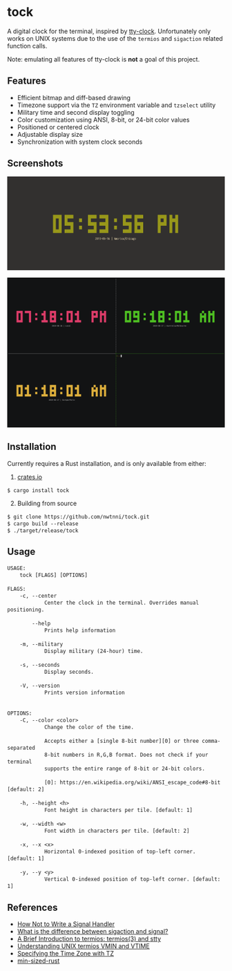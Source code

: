 # tock

A digital clock for the terminal, inspired by [tty-clock][0].
Unfortunately only works on UNIX systems due to the use of
the `termios` and `sigaction` related function calls.

Note: emulating all features of tty-clock is **not** a goal of this project.

## Features

- Efficient bitmap and diff-based drawing
- Timezone support via the `TZ` environment variable and `tzselect` utility
- Military time and second display toggling
- Color customization using ANSI, 8-bit, or 24-bit color values
- Positioned or centered clock
- Adjustable display size
- Synchronization with system clock seconds

## Screenshots

![Screenshot of clock](./resources/tock.png)

![asciicast of multiple clocks](./resources/world.gif)

## Installation

Currently requires a Rust installation, and is only available from either:

1. [crates.io][1]

```
$ cargo install tock
```

2. Building from source

```
$ git clone https://github.com/nwtnni/tock.git
$ cargo build --release
$ ./target/release/tock
```

## Usage

```
USAGE:
    tock [FLAGS] [OPTIONS]

FLAGS:
    -c, --center
            Center the clock in the terminal. Overrides manual positioning.

        --help
            Prints help information

    -m, --military
            Display military (24-hour) time.

    -s, --seconds
            Display seconds.

    -V, --version
            Prints version information


OPTIONS:
    -C, --color <color>
            Change the color of the time.

            Accepts either a [single 8-bit number][0] or three comma-separated 
            8-bit numbers in R,G,B format. Does not check if your terminal 
            supports the entire range of 8-bit or 24-bit colors.

            [0]: https://en.wikipedia.org/wiki/ANSI_escape_code#8-bit [default: 2]

    -h, --height <h>
            Font height in characters per tile. [default: 1]

    -w, --width <w>
            Font width in characters per tile. [default: 2]

    -x, --x <x>
            Horizontal 0-indexed position of top-left corner. [default: 1]

    -y, --y <y>
            Vertical 0-indexed position of top-left corner. [default: 1]
```

## References

- [How Not to Write a Signal Handler][2]
- [What is the difference between sigaction and signal?][3]
- [A Brief Introduction to termios: termios(3) and stty][4]
- [Understanding UNIX termios VMIN and VTIME][5]
- [Specifying the Time Zone with TZ][6]
- [min-sized-rust][7]

[0]: https://github.com/xorg62/tty-clock
[1]: https://crates.io/
[2]: http://lazarenko.me/signal-handler/
[3]: https://stackoverflow.com/questions/231912/what-is-the-difference-between-sigaction-and-signal
[4]: https://blog.nelhage.com/2009/12/a-brief-introduction-to-termios-termios3-and-stty/
[5]: http://www.unixwiz.net/techtips/termios-vmin-vtime.html
[6]: https://www.gnu.org/software/libc/manual/html_node/TZ-Variable.html
[7]: https://github.com/johnthagen/min-sized-rust
